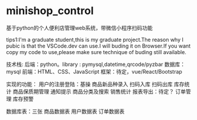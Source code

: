 # minishop_control
基于python的个人便利店管理web系统，带微信小程序扫码功能

tips1:I'm a graduate student,this is my graduate project.The reason why I pubic is that the VSCode.dev can use.I will buding it on Browser.If you want copy my code to use,please make sure technique of buding still available.

技术栈:
  后端：python。library : pymysql,datetime,qrcode/pyzbar
  数据库：mysql
  前端：HTML、CSS、JavaScript
  框架：待定，vue/React/Bootstrap

实现的功能：
  用户的注册登陆：基操
  商品新品种录入
  扫码入库
  扫码出库
  库存统计
  商品保质期管理
  通知提示
  商品分类及搜索
  销售统计
  报表导出：待定？
  订单管理
  库存预警

数据库表：三张
  商品数据表
  用户数据表
  订单数据表
